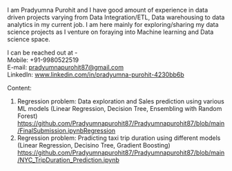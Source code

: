 I am Pradyumna Purohit and I have good amount of experience in data driven projects varying from Data Integration/ETL, Data warehousing to data analytics in my current job.
I am here mainly for exploring/sharing my data science projects as I venture on foraying into Machine learning and Data science space.

I can be reached out at - <br />
Mobile:   +91-9980522519 <br />
E-mail:   pradyumnapurohit87@gmail.com <br />
LinkedIn: www.linkedin.com/in/pradyumna-purohit-4230bb6b <br />

Content: <br />

1. Regression problem: Data exploration and Sales prediction using various ML models (Linear Regression, Decision Tree, Ensembling with Random Forest) <br /> https://github.com/Pradyumnapurohit87/Pradyumnapurohit87/blob/main/FinalSubmission.ipynbRegression
2. Regression problem: Pradicting taxi trip duration using different models (Linear Regression, Decisino Tree, Gradient Boosting) <br /> https://github.com/Pradyumnapurohit87/Pradyumnapurohit87/blob/main/NYC_TripDuration_Prediction.ipynb

<!---
Pradyumnapurohit87/Pradyumnapurohit87 is a ✨ special ✨ repository because its `README.md` (this file) appears on your GitHub profile.
You can click the Preview link to take a look at your changes.
--->
